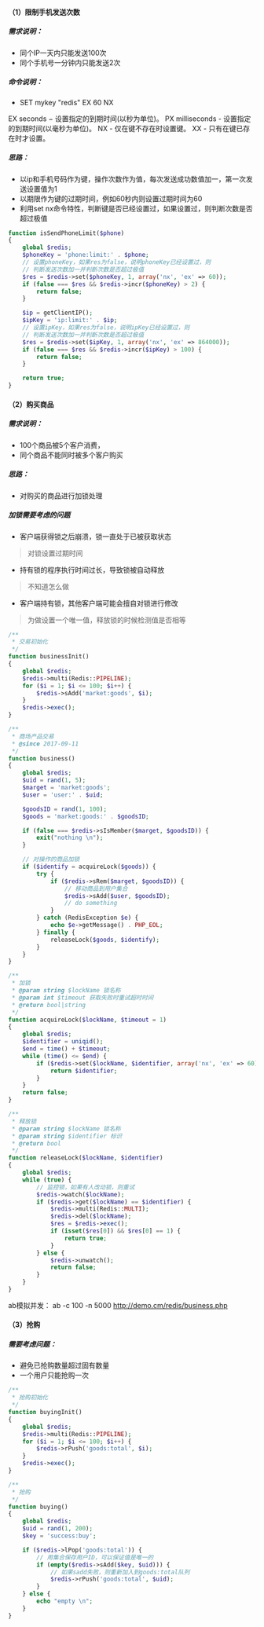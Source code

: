 #### （1）限制手机发送次数

##### 需求说明：
- 同个IP一天内只能发送100次
- 同个手机号一分钟内只能发送2次  

##### 命令说明：
- SET mykey "redis" EX 60 NX
>  
EX seconds − 设置指定的到期时间(以秒为单位)。
PX milliseconds - 设置指定的到期时间(以毫秒为单位)。
NX - 仅在键不存在时设置键。
XX - 只有在键已存在时才设置。    

##### 思路：
- 以ip和手机号码作为键，操作次数作为值，每次发送成功数值加一，第一次发送设置值为1
- 以期限作为键的过期时间，例如60秒内则设置过期时间为60
- 利用set nx命令特性，判断键是否已经设置过，如果设置过，则判断次数是否超过极值

```php
function isSendPhoneLimit($phone)
{
    global $redis;
    $phoneKey = 'phone:limit:' . $phone;
    // 设置phoneKey，如果res为false，说明phoneKey已经设置过，则
    // 判断发送次数加一并判断次数是否超过极值
    $res = $redis->set($phoneKey, 1, array('nx', 'ex' => 60));
    if (false === $res && $redis->incr($phoneKey) > 2) {
        return false;
    }

    $ip = getClientIP();
    $ipKey = 'ip:limit:' . $ip;
    // 设置ipKey，如果res为false，说明ipKey已经设置过，则
    // 判断发送次数加一并判断次数是否超过极值
    $res = $redis->set($ipKey, 1, array('nx', 'ex' => 864000));
    if (false === $res && $redis->incr($ipKey) > 100) {
        return false;
    }

    return true;
}
```

#### （2）购买商品

##### 需求说明：
- 100个商品被5个客户消费，
- 同个商品不能同时被多个客户购买

##### 思路：
- 对购买的商品进行加锁处理

##### 加锁需要考虑的问题
- 客户端获得锁之后崩溃，锁一直处于已被获取状态
> 对锁设置过期时间
- 持有锁的程序执行时间过长，导致锁被自动释放
> 不知道怎么做
- 客户端持有锁，其他客户端可能会擅自对锁进行修改
> 为做设置一个唯一值，释放锁的时候检测值是否相等

```php
/**
 * 交易初始化
 */
function businessInit()
{
    global $redis;
    $redis->multi(Redis::PIPELINE);
    for ($i = 1; $i <= 100; $i++) {
        $redis->sAdd('market:goods', $i);
    }
    $redis->exec();
}

/**
 * 商场产品交易
 * @since 2017-09-11
 */
function business()
{
    global $redis;
    $uid = rand(1, 5);
    $marget = 'market:goods';
    $user = 'user:' . $uid;

    $goodsID = rand(1, 100);
    $goods = 'market:goods:' . $goodsID;

    if (false === $redis->sIsMember($marget, $goodsID)) {
        exit("nothing \n");
    }

    // 对操作的商品加锁
    if ($identify = acquireLock($goods)) {
        try {
            if ($redis->sRem($marget, $goodsID)) {
                // 移动商品到用户集合
                $redis->sAdd($user, $goodsID);
                // do something
            }
        } catch (RedisException $e) {
            echo $e->getMessage() . PHP_EOL;
        } finally {
            releaseLock($goods, $identify);
        }
    }
}

/**
 * 加锁
 * @param string $lockName 锁名称
 * @param int $timeout 获取失败时重试超时时间
 * @return bool|string
 */
function acquireLock($lockName, $timeout = 1)
{
    global $redis;
    $identifier = uniqid();
    $end = time() + $timeout;
    while (time() <= $end) {
        if ($redis->set($lockName, $identifier, array('nx', 'ex' => 60))) {
            return $identifier;
        }
    }
    return false;
}

/**
 * 释放锁
 * @param string $lockName 锁名称
 * @param string $identifier 标识
 * @return bool
 */
function releaseLock($lockName, $identifier)
{
    global $redis;
    while (true) {
        // 监控锁，如果有人改动锁，则重试
        $redis->watch($lockName);
        if ($redis->get($lockName) == $identifier) {
            $redis->multi(Redis::MULTI);
            $redis->del($lockName);
            $res = $redis->exec();
            if (isset($res[0]) && $res[0] == 1) {
                return true;
            }
        } else {
            $redis->unwatch();
            return false;
        }
    }
}
```
ab模拟并发： ab -c 100 -n 5000 http://demo.cm/redis/business.php

#### （3）抢购

##### 需要考虑问题：
- 避免已抢购数量超过固有数量
- 一个用户只能抢购一次

```php
/**
 * 抢购初始化
 */
function buyingInit()
{
    global $redis;
    $redis->multi(Redis::PIPELINE);
    for ($i = 1; $i <= 100; $i++) {
        $redis->rPush('goods:total', $i);
    }
    $redis->exec();
}

/**
 * 抢购
 */
function buying()
{
    global $redis;
    $uid = rand(1, 200);
    $key = 'success:buy';

    if ($redis->lPop('goods:total')) {
        // 用集合保存用户ID，可以保证值是唯一的
        if (empty($redis->sAdd($key, $uid))) {
            // 如果sadd失败，则重新加入到goods:total队列
            $redis->rPush('goods:total', $uid);
        }
    } else {
        echo "empty \n";
    }
}
```